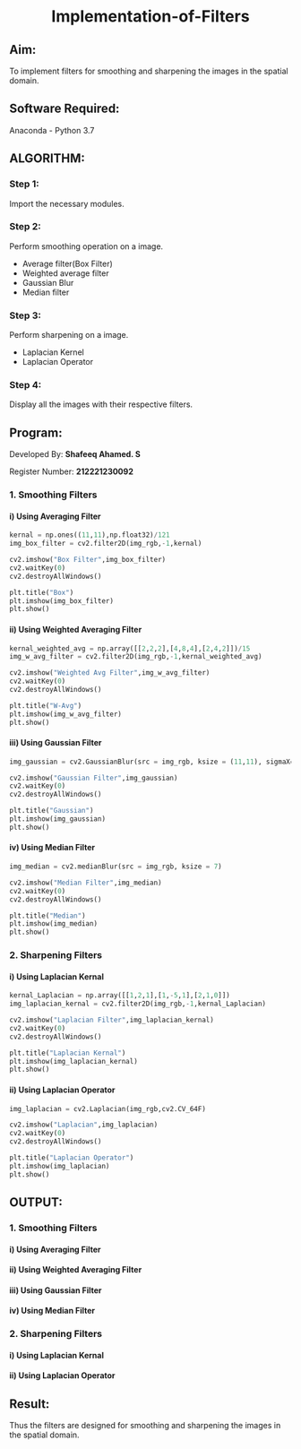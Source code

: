 # <p align="center">Implementation-of-Filters</p>

## Aim:
To implement filters for smoothing and sharpening the images in the spatial domain.

## Software Required:
Anaconda - Python 3.7

## ALGORITHM:
### Step 1:
Import the necessary modules. 
### Step 2:
Perform smoothing operation on a image. 
- Average filter(Box Filter)
- Weighted average filter
- Gaussian Blur 
- Median filter
### Step 3:
Perform sharpening on a image.
- Laplacian Kernel
- Laplacian Operator
### Step 4:
Display all the images with their respective filters.

## Program:
Developed By: **Shafeeq Ahamed. S**
</br>

Register Number: **212221230092**

### 1. Smoothing Filters
#### i) Using Averaging Filter
```py
kernal = np.ones((11,11),np.float32)/121
img_box_filter = cv2.filter2D(img_rgb,-1,kernal)

cv2.imshow("Box Filter",img_box_filter)
cv2.waitKey(0)
cv2.destroyAllWindows()

plt.title("Box")
plt.imshow(img_box_filter)
plt.show()
```
#### ii) Using Weighted Averaging Filter
```py
kernal_weighted_avg = np.array([[2,2,2],[4,8,4],[2,4,2]])/15
img_w_avg_filter = cv2.filter2D(img_rgb,-1,kernal_weighted_avg)

cv2.imshow("Weighted Avg Filter",img_w_avg_filter)
cv2.waitKey(0)
cv2.destroyAllWindows()

plt.title("W-Avg")
plt.imshow(img_w_avg_filter)
plt.show()
```
#### iii) Using Gaussian Filter
```py
img_gaussian = cv2.GaussianBlur(src = img_rgb, ksize = (11,11), sigmaX=0,sigmaY=0)

cv2.imshow("Gaussian Filter",img_gaussian)
cv2.waitKey(0)
cv2.destroyAllWindows()

plt.title("Gaussian")
plt.imshow(img_gaussian)
plt.show()
```
#### iv) Using Median Filter
```py
img_median = cv2.medianBlur(src = img_rgb, ksize = 7)

cv2.imshow("Median Filter",img_median)
cv2.waitKey(0)
cv2.destroyAllWindows()

plt.title("Median")
plt.imshow(img_median)
plt.show()
```

### 2. Sharpening Filters
#### i) Using Laplacian Kernal
```py
kernal_Laplacian = np.array([[1,2,1],[1,-5,1],[2,1,0]])
img_laplacian_kernal = cv2.filter2D(img_rgb,-1,kernal_Laplacian)

cv2.imshow("Laplacian Filter",img_laplacian_kernal)
cv2.waitKey(0)
cv2.destroyAllWindows()

plt.title("Laplacian Kernal")
plt.imshow(img_laplacian_kernal)
plt.show()
```
#### ii) Using Laplacian Operator
```py
img_laplacian = cv2.Laplacian(img_rgb,cv2.CV_64F)

cv2.imshow("Laplacian",img_laplacian)
cv2.waitKey(0)
cv2.destroyAllWindows()

plt.title("Laplacian Operator")
plt.imshow(img_laplacian)
plt.show()
```

## OUTPUT:
### 1. Smoothing Filters
#### i) Using Averaging Filter

#### ii) Using Weighted Averaging Filter

#### iii) Using Gaussian Filter

#### iv) Using Median Filter


### 2. Sharpening Filters
#### i) Using Laplacian Kernal

#### ii) Using Laplacian Operator


## Result:
Thus the filters are designed for smoothing and sharpening the images in the spatial domain.
